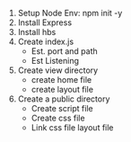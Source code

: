 
1. Setup Node Env: npm init -y
2. Install Express
3. Install hbs
4. Create index.js
    - Est. port and path
    - Est Listening
5. Create view directory
    - create home file
    - create layout file
6. Create a public directory 
    - Create script file
    - Create css file
    - Link css file layout file
